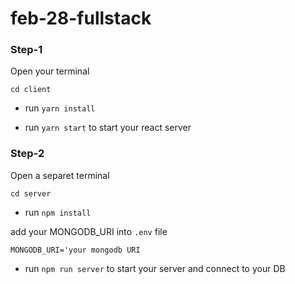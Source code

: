 # feb-28-fullstack

### Step-1
Open your terminal

`cd client` 

- run `yarn install` 

- run `yarn start` to start your react server

### Step-2
Open a separet terminal

`cd server`

- run `npm install` 

add your MONGODB_URI into `.env` file

`MONGODB_URI='your mongodb URI`

- run `npm run server` to start your server and connect to your DB
